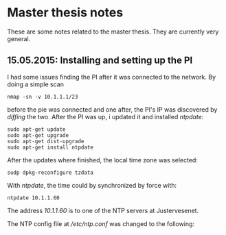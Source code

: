 # Master thesis notes
These are some notes related to the master thesis. They are currently very general. 

## 15.05.2015: Installing and setting up the PI
I had some issues finding the PI after it was connected to the network. By doing a simple scan

	nmap -sn -v 10.1.1.1/23

before the pie was connected and one after, the PI's IP was discovered by *diffing* the two. After the PI was up, i updated it and installed *ntpdate*:

	sudo apt-get update
	sudo apt-get upgrade
	sudo apt-get dist-upgrade
	sudo apt-get install ntpdate

After the updates where finished, the local time zone was selected:

	sudp dpkg-reconfigure tzdata

With *ntpdate*, the time could by synchronized by force with:

	ntpdate 10.1.1.60

The address *10.1.1.60* is to one of the NTP servers at Justervesenet. 

The NTP config file at */etc/ntp.conf* was changed to the following:
 

	

